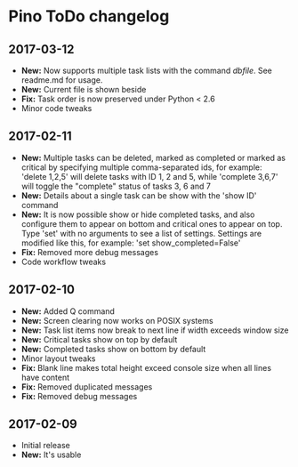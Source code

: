 # Pino ToDo changelog

## 2017-03-12
* **New:** Now supports multiple task lists with the command _dbfile_. See readme.md for usage.
* **New:** Current file is shown beside 
* **Fix:** Task order is now preserved under Python < 2.6
* Minor code tweaks

## 2017-02-11
* **New:** Multiple tasks can be deleted, marked as completed or marked as critical by specifying multiple comma-separated ids, for example: 'delete 1,2,5' will delete tasks with ID 1, 2 and 5, while 'complete 3,6,7' will toggle the "complete" status of tasks 3, 6 and 7
* **New:** Details about a single task can be show with the 'show ID' command
* **New:** It is now possible show or hide completed tasks, and also configure them to appear on bottom and critical ones to appear on top. Type 'set' with no arguments to see a list of settings. Settings are modified like this, for example: 'set show_completed=False'
* **Fix:** Removed more debug messages
* Code workflow tweaks

## 2017-02-10
* **New:** Added Q command
* **New:** Screen clearing now works on POSIX systems
* **New:** Task list items now break to next line if width exceeds window size
* **New:** Critical tasks show on top by default
* **New:** Completed tasks show on bottom by default
* Minor layout tweaks
* **Fix:** Blank line makes total height exceed console size when all lines have content
* **Fix:** Removed duplicated messages
* **Fix:** Removed debug messages

## 2017-02-09
* Initial release
* **New:** It's usable
